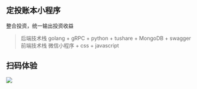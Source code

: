 ## 定投账本小程序

整合投资，统一输出投资收益

> 后端技术栈 golang + gRPC + python + tushare + MongoDB + swagger
> 前端技术栈 微信小程序 + css + javascript

## 扫码体验

![](http://media.gusibi.mobi/dCR_uqRz7rOt2SmZq8NbjzLshLFpzK7fJ8HgDVuSMwzlANF9I4-PWU7-HK0lRb4a)

